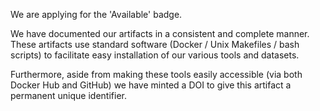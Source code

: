 We are applying for the 'Available' badge. 

We have documented our artifacts in a consistent and complete manner. These artifacts use standard software (Docker / Unix Makefiles / bash scripts) to facilitate easy installation of our various tools and datasets.

Furthermore, aside from making these tools easily accessible (via both Docker Hub and GitHub) we have minted a DOI to give this artifact a permanent unique identifier.